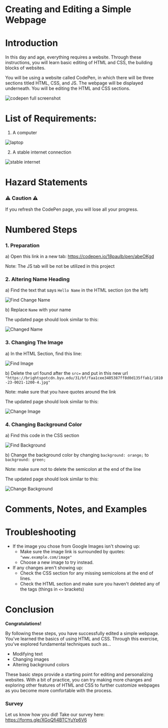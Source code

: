 # Creating and Editing a Simple Webpage

# Introduction
In this day and age, everything requires a website. Through these instructions, you will learn basic editing of HTML and CSS, the building blocks of websites. 

You will be using a website called CodePen, in which there will be three sections titled HTML, CSS, and JS. The webpage will be displayed underneath. You will be editing the HTML and CSS sections.

![codepen full screenshot](./Introduction.jpg)

# List of Requirements:
1. A computer
   
![laptop](./images/laptop.jpeg)

2. A stable internet connection

![stable internet](./images/stableInternet.jpg)

# Hazard Statements

### ⚠️ Caution ⚠️
If you refresh the CodePen page, you will lose all your progress.

# Numbered Steps


### 1. Preparation
   a) Open this link in a new tab: https://codepen.io/18paulb/pen/abeOKgd

 Note: The JS tab will be not be utilized in this project

### 2. Altering Name Heading
a) Find the text that says `Hello Name` in the HTML section (on the left)

![Find Change Name](./images/findName.png)

b) Replace `Name` with your name
   
The updated page should look similar to this:

![Changed Name](./images/changeName.png)

### 3. Changing The Image
a) In the HTML Section, find this line:

![Find Image](./images/findImage.png)

b) Delete the url found after the `src=` and put in this new url `"https://brightspotcdn.byu.edu/31/bf/faa1cee3405387ff8d0d135ffab1/1810-23-0021-1200-4.jpg"`

Note: make sure that you have quotes around the link

The updated page should look similar to this:

![Change Image](./images/changeImage.png)

### 4. Changing Background Color
a) Find this code in the CSS section

![Find Background](./images/findBackground.png)

b) Change the background color by changing `background: orange;` to `background: green;` 

Note: make sure not to delete the semicolon at the end of the line

The updated page should look similar to this:

![Change Background](./images/changeBackground.png)

# Comments, Notes, and Examples

# Troubleshooting
 - If the image you chose from Google Images isn't showing up:
    - Make sure the image link is surrounded by quotes: `"www.example.com/image"`
    - Choose a new image to try instead.
 - If any changes aren't showing up:
    - Check the CSS section for any missing semicolons at the end of lines.
    - Check the HTML section and make sure you haven't deleted any of the tags (things in `<>` brackets)

# Conclusion
**Congratulations!** 

By following these steps, you have successfully edited a simple webpage. You’ve learned the basics of using HTML and CSS. Through this exercise, you’ve explored fundamental techniques such as... 

- Modifying text
- Changing images
- Altering background colors

These basic steps provide a starting point for editing and personalizing websites. With a bit of practice, you can try making more changes and exploring other features of HTML and CSS to further customize webpages as you become more comfortable with the process.

### Survey
Let us know how you did! Take our survey here: https://forms.gle/XGoQfi4BTCYuYp6V6
